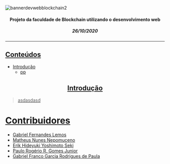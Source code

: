 <!-- Estrutura do Header README.md-->
<!--banner-->
![bannerdevwebblockchain2](https://user-images.githubusercontent.com/56083781/97207608-fce0f080-1798-11eb-8d46-e244c560f91e.png)


<div>
  <div>
    <h4 align="center">Projeto da faculdade de Blockchain utilizando o desenvolvimento web</h4> 
  </div>
  <div>
    <h5 align="center">26/10/2020</h5> 
  </div>
  
<!--link do site já Hospedado-->
  <div>
    <a href=""/>
  </div>
</div>

***

<h2>Conteúdos</h2>

* Introdução
  * pp
  
<h2 align="center"> Introdução </h2>

> asdasdasd

  
  # Contribuidores
* Gabriel Fernandes Lemos
* Matheus Nunes Nepomuceno
* Erik Hideyuki Yoshimoto Seki
* Paulo Rogério R. Gomes Junior
* Gabriel Franco Garcia Rodrigues de Paula
